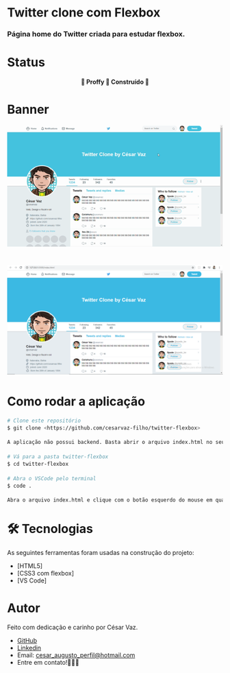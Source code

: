 # Twitter clone com Flexbox

### Página home do Twitter criada para estudar flexbox.

# Status
<h4 align="center"> 
	🚧  Proffy 🚀 Construído  🚧
</h4>

# Banner

![](/screenshots/twitter_gif.gif)
<h1 align="center">
  <img alt="Twitter-Clone" title="Twitter Clone" src="./screenshots/twitter.png" />
</h1>

# Como rodar a aplicação

```bash
# Clone este repositório
$ git clone <https://github.com/cesarvaz-filho/twitter-flexbox>

A aplicação não possui backend. Basta abrir o arquivo index.html no seu navegador. Se você tem o VSCode instaldo e quer uusar a extensão Live Server para rodar sigo a orientação abaixo.

# Vá para a pasta twitter-flexbox
$ cd twitter-flexbox

# Abra o VSCode pelo terminal
$ code .

Abra o arquivo index.html e clique com o botão esquerdo do mouse em qualquer lugar do código. No menu que abir clique em "Open with Live Server"
```

# 🛠 Tecnologias

As seguintes ferramentas foram usadas na construção do projeto:

- [HTML5]
- [CSS3 com flexbox]
- [VS Code]

# Autor

Feito com dedicação e carinho por César Vaz.
- [GitHub](https://github.com/cesarvaz-filho)
- [Linkedin](https://www.linkedin.com/in/cesar-vaz-059667175/)
- Email: cesar_augusto_perfil@hotmail.com
- Entre em contato!👋🏽🚀
